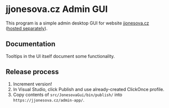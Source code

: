 # jjonesova.cz Admin GUI

This program is a simple admin desktop GUI for website
[jjonesova.cz](https://jjonesova.cz) ([hosted
separately](https://github.com/jjonescz)).

## Documentation

Tooltips in the UI itself document some functionality.

## Release process

1. Increment version!
2. In Visual Studio, click Publish and use already-created ClickOnce profile.
3. Copy contents of `src/JonesovaGui/bin/publish/` into
   `https://jjonesova.cz/admin-app/`.
